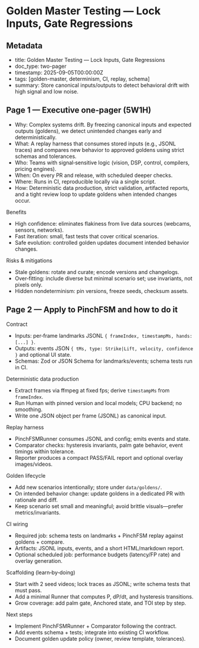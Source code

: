 Golden Master Testing — Lock Inputs, Gate Regressions
====================================================

Metadata
--------

- title: Golden Master Testing — Lock Inputs, Gate Regressions
- doc_type: two-pager
- timestamp: 2025-09-05T00:00:00Z
- tags: [golden-master, determinism, CI, replay, schema]
- summary: Store canonical inputs/outputs to detect behavioral drift with high signal and low noise.

Page 1 — Executive one‑pager (5W1H)
-----------------------------------

- Why: Complex systems drift. By freezing canonical inputs and expected outputs (goldens), we detect unintended changes early and deterministically.
- What: A replay harness that consumes stored inputs (e.g., JSONL traces) and compares new behavior to approved goldens using strict schemas and tolerances.
- Who: Teams with signal‑sensitive logic (vision, DSP, control, compilers, pricing engines).
- When: On every PR and release, with scheduled deeper checks.
- Where: Runs in CI, reproducible locally via a single script.
- How: Deterministic data production, strict validation, artifacted reports, and a tight review loop to update goldens when intended changes occur.

Benefits

- High confidence: eliminates flakiness from live data sources (webcams, sensors, networks).
- Fast iteration: small, fast tests that cover critical scenarios.
- Safe evolution: controlled golden updates document intended behavior changes.

Risks & mitigations

- Stale goldens: rotate and curate; encode versions and changelogs.
- Over‑fitting: include diverse but minimal scenario set; use invariants, not pixels only.
- Hidden nondeterminism: pin versions, freeze seeds, checksum assets.

Page 2 — Apply to PinchFSM and how to do it
-------------------------------------------

Contract

- Inputs: per‑frame landmarks JSONL `{ frameIndex, timestampMs, hands: [...] }`.
- Outputs: events JSON `{ tMs, type: Strike|Lift, velocity, confidence }` and optional UI state.
- Schemas: Zod or JSON Schema for landmarks/events; schema tests run in CI.

Deterministic data production

- Extract frames via ffmpeg at fixed fps; derive `timestampMs` from `frameIndex`.
- Run Human with pinned version and local models; CPU backend; no smoothing.
- Write one JSON object per frame (JSONL) as canonical input.

Replay harness

- PinchFSMRunner consumes JSONL and config; emits events and state.
- Comparator checks: hysteresis invariants, palm gate behavior, event timings within tolerance.
- Reporter produces a compact PASS/FAIL report and optional overlay images/videos.

Golden lifecycle

- Add new scenarios intentionally; store under `data/goldens/`.
- On intended behavior change: update goldens in a dedicated PR with rationale and diff.
- Keep scenario set small and meaningful; avoid brittle visuals—prefer metrics/invariants.

CI wiring

- Required job: schema tests on landmarks + PinchFSM replay against goldens + compare.
- Artifacts: JSONL inputs, events, and a short HTML/markdown report.
- Optional scheduled job: performance budgets (latency/FP rate) and overlay generation.

Scaffolding (learn‑by‑doing)

- Start with 2 seed videos; lock traces as JSONL; write schema tests that must pass.
- Add a minimal Runner that computes P, dP/dt, and hysteresis transitions.
- Grow coverage: add palm gate, Anchored state, and TOI step by step.

Next steps

- Implement PinchFSMRunner + Comparator following the contract.
- Add events schema + tests; integrate into existing CI workflow.
- Document golden update policy (owner, review template, tolerances).
